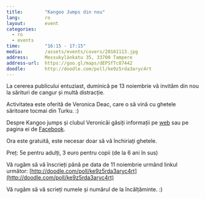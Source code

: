 ```yaml
---
title:        "Kangoo Jumps din nou"
lang:         ro
layout:       event
categories:
  - ro
  - events
time:         "16:15 - 17:15"
media:        /assets/events/covers/20161113.jpg
address:      Messukylänkatu 35, 33700 Tampere
address-url:  https://goo.gl/maps/dEPSfTc87442
doodle:       http://doodle.com/poll/ke9z5rda3aryc4rt
---
```


La cererea publicului entuziast, duminică pe 13 noiembrie vă invităm din nou la sărituri de cangur și multă distracție. 

Activitatea este oferită de Veronica Deac, care o să vină cu ghetele săritoare tocmai din Turku. :)

Despre Kangoo jumps și clubul Veronicăi găsiți informații pe [web](http://www.kangooclubturku.fi) sau pe pagina ei de [Facebook](https://www.facebook.com/kangooclubfitsuomi).

Ora este gratuită, este necesar doar să vă închiriați ghetele.

Preț: 5e pentru adulți, 3 euro pentru copii (de la 6 ani în sus)

Vă rugăm să vă înscrieți până pe data de 11 noiembrie urmând linkul următor: [http://doodle.com/poll/ke9z5rda3aryc4rt](http://doodle.com/poll/ke9z5rda3aryc4rt)

Vă rugăm să vă scrieți numele și numărul de la încălțăminte. :)